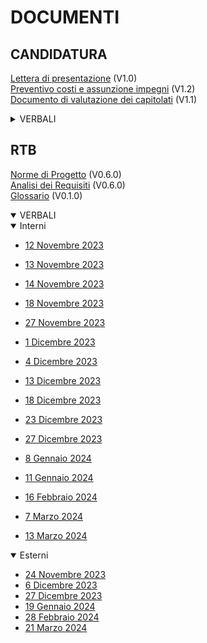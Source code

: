<h1>DOCUMENTI</h1>

<h2>CANDIDATURA</h2>

[Lettera di presentazione](documenti/1-CANDIDATURA/Lettera_di_presentazione_v1.0.pdf) (V1.0)<br>
[Preventivo costi e assunzione impegni](documenti/1-CANDIDATURA/Preventivo_costi_e_assunzione%20impegni_v1.2.pdf) (V1.2) <br>
[Documento di valutazione dei capitolati](documenti/1-CANDIDATURA/Valutazione_dei_capitolati_v1.1.pdf) (V1.1) <br>

<details>
  <summary>VERBALI</summary>

  <details>
    <summary>Interni</summary>

- [26 Ottobre 2023](documenti/1-CANDIDATURA/verbali/verbali_interni/verbale_2023_10_26.pdf)
- [27 Ottobre 2023](documenti/1-CANDIDATURA/verbali/verbali_interni/verbale_2023_10_27.pdf)
- [29 Ottobre 2023](documenti/1-CANDIDATURA/verbali/verbali_interni/verbale_2023_10_29.pdf)
- [30 Ottobre 2023](documenti/1-CANDIDATURA/verbali/verbali_interni/verbale_2023_10_30.pdf)
- [06 Novembre 2023](documenti/1-CANDIDATURA/verbali/verbali_interni/verbale_2023_11_06.pdf)
- [07 Novembre 2023](documenti/1-CANDIDATURA/verbali/verbali_interni/verbale_2023_11_07.pdf)

  </details>

  <details>
    <summary>Esterni</summary>

- [27 Ottobre 2023](documenti/1-CANDIDATURA/verbali/verbali_esterni/verbale_2023_10_27.pdf)

  </details>

</details>

<h2>RTB</h2>

[Norme di Progetto](documenti/2-RTB/Norme_di_Progetto_v0.6.0.pdf) (V0.6.0) <br>
[Analisi dei Requisiti](documenti/2-RTB/Analisi_dei_Requisiti_v0.6.0.pdf) (V0.6.0) <br>
[Glossario](documenti/2-RTB/Glossario_v0.1.0.pdf) (V0.1.0) <br>

<details open>
  <summary>VERBALI</summary>

  <details open>
    <summary>Interni</summary>

- [12 Novembre 2023](documenti/2-RTB/verbali/verbali_interni/verbale_2023_11_12.pdf)
- [13 Novembre 2023](documenti/2-RTB/verbali/verbali_interni/verbale_2023_11_13.pdf)
- [14 Novembre 2023](documenti/2-RTB/verbali/verbali_interni/verbale_2023_11_14.pdf)
- [18 Novembre 2023](documenti/2-RTB/verbali/verbali_interni/verbale_2023_11_18.pdf)
- [27 Novembre 2023](documenti/2-RTB/verbali/verbali_interni/verbale_2023_11_27.pdf)
- [1 Dicembre 2023](documenti/2-RTB/verbali/verbali_interni/verbale_2023_12_01.pdf)
- [4 Dicembre 2023](documenti/2-RTB/verbali/verbali_interni/verbale_2023_12_04.pdf)
- [13 Dicembre 2023](documenti/2-RTB/verbali/verbali_interni/verbale_2023_12_13.pdf)
- [18 Dicembre 2023](documenti/2-RTB/verbali/verbali_interni/verbale_2023_12_18.pdf)
- [23 Dicembre 2023](documenti/2-RTB/verbali/verbali_interni/verbale_2023_12_23.pdf)
- [27 Dicembre 2023](documenti/2-RTB/verbali/verbali_interni/verbale_2023_12_27.pdf)
- [8 Gennaio 2024](documenti/2-RTB/verbali/verbali_interni/verbale_2024_01_08.pdf)
- [11 Gennaio 2024](documenti/2-RTB/verbali/verbali_interni/verbale_2024_01_11.pdf)
- [16 Febbraio 2024](documenti/2-RTB/verbali/verbali_interni/verbale_2024_02_16.pdf)
- [7 Marzo 2024](documenti/2-RTB/verbali/verbali_interni/verbale_2024_03_07.pdf)
- [13 Marzo 2024](documenti/2-RTB/verbali/verbali_interni/verbale_2024_03_13.pdf)

  </details>

<details open>
  <summary>Esterni</summary>

- [24 Novembre 2023](documenti/2-RTB/verbali/verbali_esterni/verbale_2023_11_24.pdf)
- [6 Dicembre 2023](documenti/2-RTB/verbali/verbali_esterni/verbale_2023_12_06.pdf)
- [27 Dicembre 2023](documenti/2-RTB/verbali/verbali_esterni/verbale_2023_12_27.pdf)
- [19 Gennaio 2024](documenti/2-RTB/verbali/verbali_esterni/verbale_2024_01_19.pdf)
- [28 Febbraio 2024](documenti/2-RTB/verbali/verbali_esterni/verbale_2024_02_28.pdf)
- [21 Marzo 2024](documenti/2-RTB/verbali/verbali_esterni/verbale_2024_03_21.pdf)

</details>

</details>

